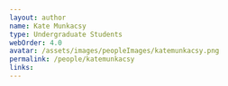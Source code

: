 ```yaml
---
layout: author
name: Kate Munkacsy
type: Undergraduate Students
webOrder: 4.0
avatar: /assets/images/peopleImages/katemunkacsy.png
permalink: /people/katemunkacsy
links:
---
```

